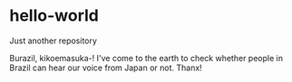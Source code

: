 # hello-world
Just another repository

Burazil, kikoemasuka-!
I've come to the earth to check whether people in Brazil can hear our voice from Japan or not.
Thanx!
